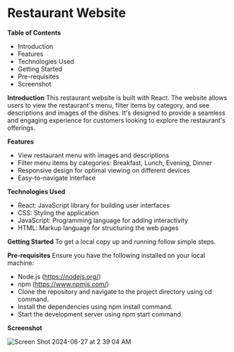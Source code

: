 # Restaurant Website

**Table of Contents**
- Introduction
- Features
- Technologies Used
- Getting Started
- Pre-requisites
- Screenshot

**Introduction**
This restaurant website is built with React. The website allows users to view the restaurant's menu, filter items by category, and see descriptions and images of the dishes. It's designed to provide a seamless and engaging experience for customers looking to explore the restaurant's offerings.

**Features**
- View restaurant menu with images and descriptions
- Filter menu items by categories: Breakfast, Lunch, Evening, Dinner
- Responsive design for optimal viewing on different devices
- Easy-to-navigate interface

 **Technologies Used**
- React: JavaScript library for building user interfaces
- CSS: Styling the application
- JavaScript: Programming language for adding interactivity
- HTML: Markup language for structuring the web pages

**Getting Started**
To get a local copy up and running follow simple steps.

**Pre-requisites**
Ensure you have the following installed on your local machine:

- Node.js (https://nodejs.org/)
- npm (https://www.npmjs.com/)
- Clone the repository and navigate to the project directory using cd command.
- Install the dependencies using npm install command.
- Start the development server using npm start command.

**Screenshot**

![Screen Shot 2024-06-27 at 2 39 04 AM](https://github.com/sr2498/Restaurant_Website/assets/134464080/8ea3ba32-903b-46e5-83b2-c7278061de5d)
